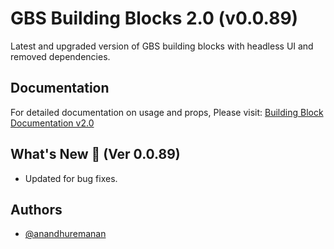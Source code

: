 # GBS Building Blocks 2.0 (v0.0.89)

Latest and upgraded version of GBS building blocks with headless UI and removed dependencies.

## Documentation

For detailed documentation on usage and props, Please visit: [Building Block Documentation v2.0](https://blackmax-designs.gitbook.io/building-block-v2.0)

## What's New 🎉 (Ver 0.0.89)

- Updated for bug fixes.

## Authors

- [@anandhuremanan](https://www.github.com/anandhuremanan)
